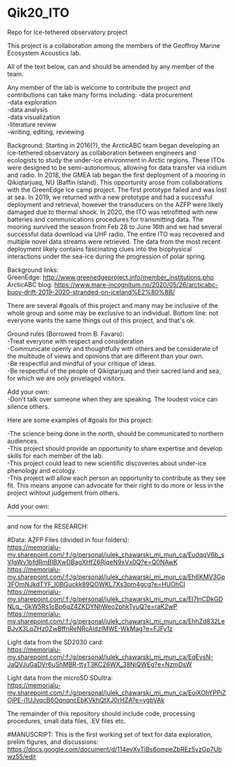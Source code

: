 # Qik20_ITO
Repo for Ice-tethered observatory project

This project is a collaboration among the members of the Geoffroy Marine Ecosystem Acoustics lab. 

All of the text below, can and should be amended by any member of the team.

Any member of the lab is welcome to contribute the project and contributions can take many forms including:
-data procurement  
-data exploration  
-data analysis  
-data visualization  
-literature review  
-writing, editing, reviewing  

Background: Starting in 2016(?), the ArcticABC team began developing an ice-tethered observatory as collaboration between engineers and ecologists to study the under-ice environment in Arctic regions. These ITOs were designed to be semi-autonomous, allowing for data transfer via iridium and radio. In 2018, the GMEA lab began the first deployment of a mooring in Qikiqtarjuaq, NU (Baffin Island). This opportunity arose from collaborations with the GreenEdge Ice camp project. The first prototype failed and was lost at sea. In 2019, we returned with a new prototype and had a successful deployment and retrieval, however the transducers on the AZFP were likely damaged due to thermal shock. In 2020, the ITO was retrofitted with new batteries and communications procedures for transmitting data. The mooring survived the season from Feb 28 to June 16th and we had several successful data download via UHF radio. The entire ITO was recovered and multiple novel data streams were retrieved. The data from the most recent deployment likely contains fascinating clues into the biophysical interactions under the sea-ice during the progression of polar spring. 

Background links:  
GreenEdge: http://www.greenedgeproject.info/member_institutions.php  
ArcticABC blog: https://www.mare-incognitum.no/2020/05/26/arcticabc-buoy-drift-2019-2020-stranded-on-iceland%E2%80%8B/  


There are several #goals of this project and many may be inclusive of the whole group and some may be exclusive to an individual. 
Bottom line: not everyone wants the same things out of this project, and that's ok. 

Ground rules (Borrowed from B. Favaro):  
-Treat everyone with respect and consideration  
-Communicate openly and thoughtfully with others and be considerate of the multitude of views and opinions that are different than your own.  
-Be respectful and mindful of your critique of ideas.  
-Be respectful of the people of Qikiqtarjuaq and their sacred land and sea, for which we are only privelaged visitors.  

Add your own:  
-Don't talk over someone when they are speaking. The loudest voice can silence others. 


Here are some examples of #goals for this project:  

-The science being done in the north, should be communicated to northern audiences.  
-This project should provide an opportunity to share expertise and develop skills for each member of the lab.  
-This project could lead to new scientific discoveries about under-ice phenology and ecology.  
-This project will allow each person an opportunity to contribute as they see fit. This means anyone can advocate for their right to do more or less in the project wihtout judgement from others.   

Add your own:  

_________________________________________________________________________________________________________________________________________________________________________
and now for the RESEARCH:

#Data:
AZFP Files (divided in four folders):  
https://memorialu-my.sharepoint.com/:f:/g/personal/julek_chawarski_mi_mun_ca/EudqqV6b_sVIgWv1bfdRmBIBXwDBagXHfZ6RjqeN9xVx0Q?e=Q0NAwK  
https://memorialu-my.sharepoint.com/:f:/g/personal/julek_chawarski_mi_mun_ca/Eh6KMV3Gp3FOmNJkdTYF_I0BGuckk89QOWKL7Xs3pm4gcg?e=HUOhCI  
https://memorialu-my.sharepoint.com/:f:/g/personal/julek_chawarski_mi_mun_ca/El7lnCDkGDNLq_-0kW5Rs1oBp6qZ4ZKDYNhWeo2phkTyuQ?e=raK2wP  
https://memorialu-my.sharepoint.com/:f:/g/personal/julek_chawarski_mi_mun_ca/EhhZd832LeBJvX3LqZHz0ZwBffnReNRcAldzIMWE-WkMag?e=FJFy1z  

Light data from the SD2030 card:  
https://memorialu-my.sharepoint.com/:f:/g/personal/julek_chawarski_mi_mun_ca/EqEysN-JaQVJuGaDVr6uShMBR-ttyT3KC26WX_38NiQWEg?e=NzmDsW  
 
Light data from the microSD SDultra:   
https://memorialu-my.sharepoint.com/:f:/g/personal/julek_chawarski_mi_mun_ca/EoiXOhYPPiZOjPE-i1UJvqcB6OqnqncEbKVkhQtXJ0rHZA?e=ygbVAk  
 
The remainder of this repository should include code, processing procedures, small data files, .EV files etc.   

#MANUSCRIPT:
This is the first working set of text for data exploration, prelim figures, and discussions:  
https://docs.google.com/document/d/114evXyTiBs6ompeZbREz5vzGp7Ubwz55/edit  








